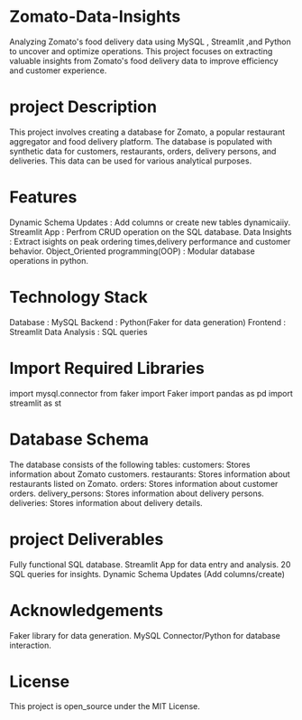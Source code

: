 # Zomato-Data-Insights
Analyzing Zomato's food  delivery data using MySQL , Streamlit ,and Python to uncover and optimize operations.
This project focuses on extracting valuable insights from Zomato's food delivery data to improve efficiency and customer experience.
# project Description
This project involves creating a database for Zomato, a popular restaurant aggregator and food delivery platform. 
The database is populated with synthetic data for customers, restaurants, orders, delivery persons, and deliveries. 
This data can be used for various analytical purposes.
# Features
Dynamic Schema Updates : Add columns or create new tables dynamicaiiy.
Streamlit App : Perfrom CRUD operation on the SQL database.
Data Insights : Extract isights on peak ordering times,delivery performance and customer behavior.
Object_Oriented programming(OOP) : Modular database operations in python.
# Technology Stack
Database : MySQL
Backend : Python(Faker for data generation)
Frontend : Streamlit
Data Analysis : SQL queries
# Import Required Libraries
import mysql.connector
from faker import Faker
import pandas as pd
import streamlit as st
# Database Schema
The database consists of the following tables:
customers: Stores information about Zomato customers.
restaurants: Stores information about restaurants listed on Zomato.
orders: Stores information about customer orders.
delivery_persons: Stores information about delivery persons.
deliveries: Stores information about delivery details.
# project Deliverables
Fully functional SQL database.
Streamlit App for data entry and analysis.
20 SQL queries for insights.
Dynamic Schema Updates (Add columns/create)
# Acknowledgements
Faker library for data generation.
MySQL Connector/Python for database interaction.
# License
This project is open_source under the MIT License.
 


